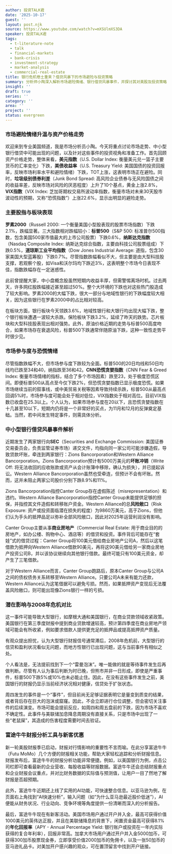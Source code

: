 ```yaml
---
author: 投资TALK君
date: '2025-10-17'
guest: ''
layout: post.njk
source: https://www.youtube.com/watch?v=mXSUlmXS3DA
speaker: 投资TALK君
tags:
  - t-literature-note
  - talk
  - financial-markets
  - bank-crisis
  - investment-strategy
  - market-analysis
  - commercial-real-estate
title: 银行危机卷土重来？借贷风暴下的市场避险与投资策略
summary: 分析师小陶深入解析市场避险情绪、银行借贷风暴事件，并探讨其对美股及投资策略的影响，同时分享财报分析工具。
insight: ''
draft: true
series: ''
category: ''
area: ''
project: ''
status: evergreen
---
```

### 市场避险情绪升温与资产价格走势

欢迎来到专业美国频道，我是市场分析员小陶。今天将重点讨论市场走势、中小型银行借贷中可能出现的问题，以及针对这些事件的投资视角和准备工作。首先回顾资产价格走势，整体来看，**美元指数**（U.S. Dollar Index: 衡量美元兑一篮子主要货币的汇率变化）下跌，**美债收益率**（U.S. Treasury Yield: 美国国债的投资回报率，反映市场利率水平和避险情绪）下跌，TOT上涨，这表明市场正在避险。同时，**垃圾级别债券利差**（Junk Bond Spread: 高风险企业债券与无风险国债之间的收益率差，反映市场对风险的厌恶程度）上升了10个基点，黄金上涨2.8%，**VIX指数**（VIX Index: 芝加哥期权交易所波动率指数，衡量市场对未来30天股市波动性的预期，又称“恐慌指数”）上涨22.6%，显示出明显的避险走势。

### 主要股指与板块表现

**罗素2000**（Russell 2000: 一个衡量美国小型股表现的股票市场指数）下跌2.1%，跌幅显著。三大指数相对跌幅较小：**标普500**（S&P 500: 标准普尔500指数，包含美国500家市值最大的上市公司股票）下跌0.6%，**纳斯达克指数**（Nasdaq Composite Index: 纳斯达克综合指数，主要由科技公司股票组成）下跌0.5%，**道琼斯工业平均指数**（Dow Jones Industrial Average: 道指，包含30家美国大型蓝筹股）下跌0.7%。尽管指数跌幅看似不大，但主要是由大型科技股支撑，若观察个股，如Visa和沃尔玛均下跌近3%，这表明整个市场今日表现不佳，指数跌幅存在一定迷惑性。

此前曾提醒大家，中小盘概念股虽然短期内收益丰厚，但需警惕离场时机。过去两天，许多网红股跌幅接近甚至超过50%。整个大环境的下跌也对这些热门股造成了较大影响。罗素2000的大幅下跌，很大一部分与地域性银行的下跌幅度较大相关，因为这些银行在罗素2000中的占比相对较高。

在板块方面，银行板块今天领跌3.6%，地域性银行和大银行均出现大幅下跌，整个银行板块遭遇一波较大杀跌。保险板块下跌3.2%，延续了昨天的跌势。芯片板块和大型科技股表现出相对强势。此外，原油价格近期的走势与标普500高度吻合，如果市场存在衰退风险，标普500下跌通常伴随原油下跌，这种一致性走势平时很少见。

### 市场参与度与恐慌情绪

尽管指数跌幅不大，但市场参与度下跌较为全面。标普500的20日均线和50日均线均已跌至34和40，纳指跌至36和42。**CNN恐慌贪婪指数**（CNN Fear & Greed Index: 衡量市场情绪的指标，结合了多个市场因素）跌至23，处于极度恐慌区间。即便标普500从高点至今仅下跌2%，但恐慌贪婪指数已显示极度恐慌。如果市场继续当前的叙事线，或中美贸易关税等因素导致持续杀跌，标普500从最高点回调5%时，市场参与度可能会处于相对低位，VIX指数处于相对高位。目前VIX指数已收盘在25.3以上。个人认为，如果市场参与度在20以下，且恐慌贪婪指数在十几甚至10以下，短期内仍将是一个非常好的买点，为11月和12月的反弹奠定基础。当然，若中间发生特定事件，则需具体分析。

### 中小型银行借贷风暴事件解析

近期发生了两家银行向**SEC**（Securities and Exchange Commission: 美国证券交易委员会，负责监管证券市场）递交文件，均指向同一家公司可能涉嫌造假，导致贷款坏账，牵连到两家银行：Zions Bancorporation和Western Alliance Bancorporation。Zions Bancorporation预计有5000万美元的**坏账冲销**（Write Off: 将无法收回的应收账款或资产从会计账簿中移除，确认为损失），并已提起诉讼。Western Alliance Bancorporation虽然也受牵连，但预计不会有坏账。然而，这并未阻止两家公司股价分别下跌8.9%和11%。

Zions Bancorporation指控Canter Group存在虚假陈述（misrepresentation）和违约。Western Alliance Bancorporation指控Canter Group未能提供足够的担保，并指控其文件造假和转移账户资金。Western Alliance的总**风险敞口**（Risk Exposure: 资产或投资面临潜在损失的程度）为9860万美元，高于Zions，但他们认为手头的抵押品足以弥补全部风险敞口，因此对2025年运营利润没有影响。

Canter Group主要从事**商业房地产**（Commercial Real Estate: 用于商业目的的房地产，如办公楼、购物中心、酒店等）的借贷和投资。事件背后可能存在“套娃”式的借贷过程：Canter Group将100美元借给商业房地产公司A，然后以这笔借款为抵押向Western Alliance借款90美元，再将这90美元借给另一家商业房地产投资公司B，并以该协议继续向其他银行借款。最终可能只有100美元资金，却产生了三笔借款。

对于Western Alliance而言，Canter Group跑路后，原本Canter Group与公司A之间的债权债务关系转移至Western Alliance。只要公司A未来有能力还款，Western Alliance认为这笔借据可以避免亏损。然而，如果抵押资产变现后无法覆盖风险敞口，则可能出现像Zions银行一样的亏损。

### 潜在影响与2008年危机对比

这一事件可能导致大型银行，如摩根大通和美国银行，在商业贷款领域收紧政策。美国银行在第三季度财报中提到商业贷款增速较高，预计第四季度在商业房地产领域可能会有所收紧，例如要求借款人提供更充足的抵押品或提高抵押资产质量。

有观众提出担忧，认为大型银行财报信号通常滞后，2008年危机前，大型银行的信贷和盈利状况看似无问题，而地方性银行已出现问题，这与当前事件有相似之处。

个人看法是，无法提前找到下一个“雷曼泡沫”。唯一能做的就是等待事件发生后再做判断。尽管有人认为事后判断为时已晚，但熊市并非一日形成，即使是严重事件，标普500下跌5%或10%也未必能止住。因此，在没有这些事件发生之前，美国银行的财报仍显示当前经济状况相对健康，信贷处于扩张状态。

周四发生的事件是一个“事件”，但目前尚无足够证据表明它是量变到质变的结果，或者背后存在巨大的泡沫或窟窿。因此，不会立即进行仓位调整，但会密切关注事件的后续演变。市场可能会提前反应，如周四和周五盘前的下跌，因为市场不喜欢不确定性。此事件与美联储加息降息周期没有直接关系，只是市场中出现了一些“老鼠屎”，其造成的伤害程度需要时间去验证。

### 富途牛牛财报分析工具与新客优惠

新一轮美股财报季已启动，财报对行情影响的重要性不言而喻。在此分享富途牛牛（Futu MoMo）几个方便的财报相关功能，帮助大家轻松追踪和分析财报信息。财报发布后，富途牛牛的财报分析功能非常便捷。例如，以美国银行为例，点击公司栏即可查看最新的企业营收、每股收益等财报数据。富途牛牛还会总结财报重点和企业财报会议重点，并对比财务数据的实际值与预测值，让用户一目了然地了解财报是否超预期。

此外，富途牛牛近期还上线了实用的AI功能，可快速整合信息。以亚马逊为例，在页面右上角找到“AI快速分析”，输入问题（如“为什么亚马逊最近股价低迷”），AI便能从财务状况、行业动向、竞争环境等角度提供一份清晰而深入的分析报告。

最后，富途牛牛现在有新客活动。美国市场用户通过开户并入金，最高可获得价值1000美元的英伟达正股，并且在美联储降息的背景下，闲置资金最高可获得8.1%的**年化回报率**（APY - Annual Percentage Yield: 银行账户或投资在一年内实际获得的复合年利率），回报非常高。加拿大市场用户通过开户并入金5000加币，可获得300加币股票现金券，立即享受价值2000加币的免佣卡，以及一张50加币的亚马逊礼品卡。对美加开户感兴趣的观众，可在置顶留言中找到开户链接。